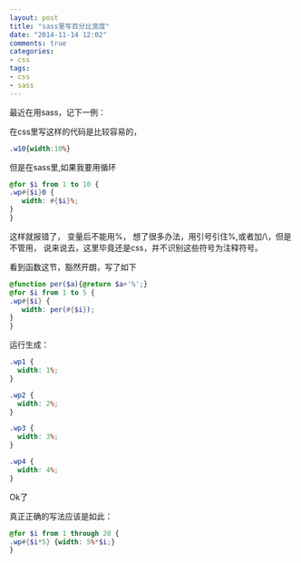 ```yaml
---
layout: post
title: "sass里写百分比宽度"
date: "2014-11-14 12:02"
comments: true
categories:
- css
tags:
- css
- sass
---
```




最近在用sass，记下一例：

在css里写这样的代码是比较容易的，

```css
.w10{width:10%}
```

但是在sass里,如果我要用循环

```scss
@for $i from 1 to 10 {
.wp#{$i}0 {
   width: #{$i}%;
}
}
```

这样就报错了，
变量后不能用%，
想了很多办法，用引号引住%,或者加/\，但是不管用，
说来说去，这里毕竟还是css，并不识别这些符号为注释符号。

看到函数这节，豁然开朗，写了如下

```scss
@function per($a){@return $a+'%';}
@for $i from 1 to 5 {
.wp#{$i} {
   width: per(#{$i});
}
}
```

运行生成：

```css
.wp1 {
  width: 1%;
}

.wp2 {
  width: 2%;
}

.wp3 {
  width: 3%;
}

.wp4 {
  width: 4%;
}
```

Ok了

真正正确的写法应该是如此：

```scss
@for $i from 1 through 20 {
.wp#{$i*5} {width: 5%*$i;}
}
```

